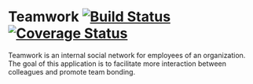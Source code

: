 Teamwork 
[![Build Status](https://travis-ci.com/miami78/teamworkApi.svg?branch=development)](https://travis-ci.com/miami78/teamworkApi)
[![Coverage Status](https://coveralls.io/repos/github/miami78/teamworkApi/badge.svg?branch=development&service=github)](https://coveralls.io/github/miami78/teamworkApi?branch=development)
========
Teamwork is an internal social network for employees of an organization. The goal of this application is to facilitate more interaction between colleagues and promote team bonding.
